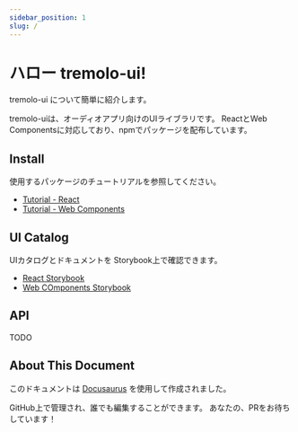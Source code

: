 ```yaml
---
sidebar_position: 1
slug: /
---
```


# ハロー tremolo-ui!

tremolo-ui について簡単に紹介します。

tremolo-uiは、オーディオアプリ向けのUIライブラリです。
ReactとWeb Componentsに対応しており、npmでパッケージを配布しています。

## Install

使用するパッケージのチュートリアルを参照してください。

- [Tutorial - React](./tutorial-react/getting-started.mdx)
- [Tutorial - Web Components](./tutorial-web-components/getting-started.mdx)

## UI Catalog

UIカタログとドキュメントを Storybook上で確認できます。

- [React Storybook](https://tremolo-ui-sb-react.vercel.app/)
- [Web COmponents Storybook](https://tremolo-ui-sb-web-components.vercel.app/)

## API

TODO

## About This Document

このドキュメントは [Docusaurus](https://docusaurus.io/) を使用して作成されました。

GitHub上で管理され、誰でも編集することができます。
あなたの、PRをお待ちしています！

